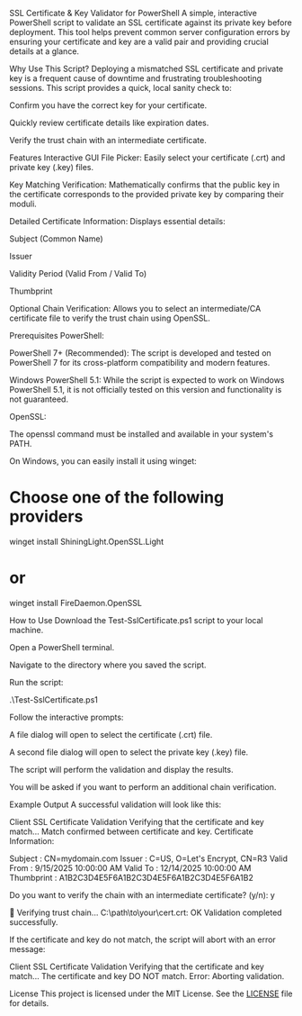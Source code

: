 SSL Certificate & Key Validator for PowerShell
A simple, interactive PowerShell script to validate an SSL certificate against its private key before deployment. This tool helps prevent common server configuration errors by ensuring your certificate and key are a valid pair and providing crucial details at a glance.

Why Use This Script?
Deploying a mismatched SSL certificate and private key is a frequent cause of downtime and frustrating troubleshooting sessions. This script provides a quick, local sanity check to:

Confirm you have the correct key for your certificate.

Quickly review certificate details like expiration dates.

Verify the trust chain with an intermediate certificate.

Features
Interactive GUI File Picker: Easily select your certificate (.crt) and private key (.key) files.

Key Matching Verification: Mathematically confirms that the public key in the certificate corresponds to the provided private key by comparing their moduli.

Detailed Certificate Information: Displays essential details:

Subject (Common Name)

Issuer

Validity Period (Valid From / Valid To)

Thumbprint

Optional Chain Verification: Allows you to select an intermediate/CA certificate file to verify the trust chain using OpenSSL.

Prerequisites
PowerShell:

PowerShell 7+ (Recommended): The script is developed and tested on PowerShell 7 for its cross-platform compatibility and modern features.

Windows PowerShell 5.1: While the script is expected to work on Windows PowerShell 5.1, it is not officially tested on this version and functionality is not guaranteed.

OpenSSL:

The openssl command must be installed and available in your system's PATH.

On Windows, you can easily install it using winget:

# Choose one of the following providers
winget install ShiningLight.OpenSSL.Light
# or
winget install FireDaemon.OpenSSL


How to Use
Download the Test-SslCertificate.ps1 script to your local machine.

Open a PowerShell terminal.

Navigate to the directory where you saved the script.

Run the script:

.\Test-SslCertificate.ps1


Follow the interactive prompts:

A file dialog will open to select the certificate (.crt) file.

A second file dialog will open to select the private key (.key) file.

The script will perform the validation and display the results.

You will be asked if you want to perform an additional chain verification.

Example Output
A successful validation will look like this:

Client SSL Certificate Validation
Verifying that the certificate and key match...
Match confirmed between certificate and key.
Certificate Information:

Subject    : CN=mydomain.com
Issuer     : C=US, O=Let's Encrypt, CN=R3
Valid From : 9/15/2025 10:00:00 AM
Valid To   : 12/14/2025 10:00:00 AM
Thumbprint : A1B2C3D4E5F6A1B2C3D4E5F6A1B2C3D4E5F6A1B2

Do you want to verify the chain with an intermediate certificate? (y/n): y

🔗 Verifying trust chain...
C:\path\to\your\cert.crt: OK
Validation completed successfully.


If the certificate and key do not match, the script will abort with an error message:

Client SSL Certificate Validation
Verifying that the certificate and key match...
The certificate and key DO NOT match.
Error: Aborting validation.


License
This project is licensed under the MIT License. See the [LICENSE](LICENSE) file for details.
